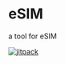 # eSIM
a tool for eSIM

[![jitpack](https://jitpack.io/v/kan137g/eSIM.svg)](https://jitpack.io/kan137g/eSIM)
